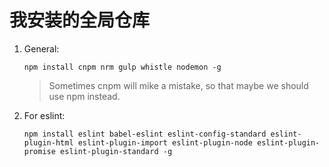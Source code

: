 # 我安装的全局仓库
1. General:

    `npm install cnpm nrm gulp whistle nodemon -g`

    >Sometimes cnpm will mike a mistake, so that maybe we should use npm instead.
2. For eslint:

    `npm install eslint babel-eslint eslint-config-standard eslint-plugin-html eslint-plugin-import eslint-plugin-node eslint-plugin-promise eslint-plugin-standard -g`
